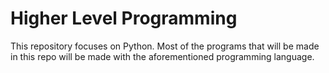 # Higher Level Programming

This repository focuses on Python. Most of the programs that will be made in this repo will be made with the aforementioned programming language.
